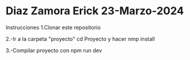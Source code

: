 

# Diaz Zamora Erick 23-Marzo-2024 #

Instrucciones
1.Clonar este repositorio 

2.-Ir a la carpeta "proyecto" cd Proyecto y hacer nmp install 

3.-Compilar proyecto con npm run dev